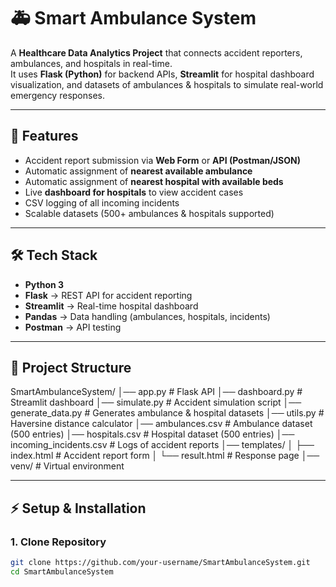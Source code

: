 # 🚑 Smart Ambulance System

A **Healthcare Data Analytics Project** that connects accident reporters, ambulances, and hospitals in real-time.  
It uses **Flask (Python)** for backend APIs, **Streamlit** for hospital dashboard visualization, and datasets of ambulances & hospitals to simulate real-world emergency responses.

---

## 📌 Features
- Accident report submission via **Web Form** or **API (Postman/JSON)**
- Automatic assignment of **nearest available ambulance**
- Automatic assignment of **nearest hospital with available beds**
- Live **dashboard for hospitals** to view accident cases
- CSV logging of all incoming incidents
- Scalable datasets (500+ ambulances & hospitals supported)

---

## 🛠️ Tech Stack
- **Python 3**
- **Flask** → REST API for accident reporting
- **Streamlit** → Real-time hospital dashboard
- **Pandas** → Data handling (ambulances, hospitals, incidents)
- **Postman** → API testing

---

## 📂 Project Structure
SmartAmbulanceSystem/
│── app.py # Flask API
│── dashboard.py # Streamlit dashboard
│── simulate.py # Accident simulation script
│── generate_data.py # Generates ambulance & hospital datasets
│── utils.py # Haversine distance calculator
│── ambulances.csv # Ambulance dataset (500 entries)
│── hospitals.csv # Hospital dataset (500 entries)
│── incoming_incidents.csv # Logs of accident reports
│── templates/
│ ├── index.html # Accident report form
│ └── result.html # Response page
│── venv/ # Virtual environment


---

## ⚡ Setup & Installation

### 1. Clone Repository
```bash
git clone https://github.com/your-username/SmartAmbulanceSystem.git
cd SmartAmbulanceSystem
